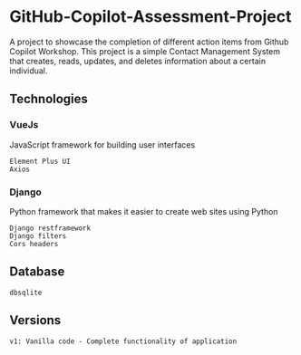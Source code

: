 # GitHub-Copilot-Assessment-Project

A project to showcase the completion of different action items from Github Copilot Workshop. This project is a simple Contact Management System that creates, reads, updates, and deletes information about a certain individual.

## Technologies
### VueJs 
JavaScript framework for building user interfaces
```
Element Plus UI
Axios
```
### Django
Python framework that makes it easier to create web sites using Python
```
Django restframework
Django filters
Cors headers
```

## Database
```
dbsqlite
```
## Versions
```
v1: Vanilla code - Complete functionality of application
```
